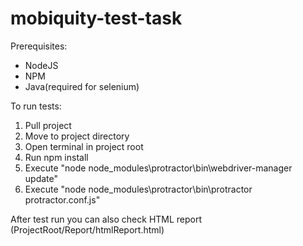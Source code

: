 # mobiquity-test-task


Prerequisites:
- NodeJS
- NPM
- Java(required for selenium)

To run tests:
1. Pull project
2. Move to project directory
3. Open terminal in project root
4. Run npm install
5. Execute "node node_modules\protractor\bin\webdriver-manager update"
6. Execute "node node_modules\protractor\bin\protractor protractor.conf.js"

After test run you can also check HTML report (ProjectRoot/Report/htmlReport.html)

